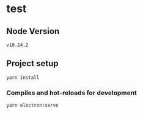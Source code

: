 # test

## Node Version
`v10.14.2`


## Project setup
```
yarn install
```

### Compiles and hot-reloads for development
```
yarn electron:serve
```
